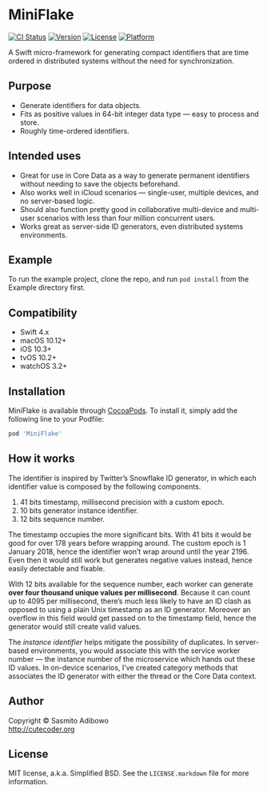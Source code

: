 # MiniFlake

[![CI Status](http://img.shields.io/travis/adib@clovermail.net/MiniFlake.svg?style=flat)](https://travis-ci.org/adib@clovermail.net/MiniFlake)
[![Version](https://img.shields.io/cocoapods/v/MiniFlake.svg?style=flat)](http://cocoapods.org/pods/MiniFlake)
[![License](https://img.shields.io/cocoapods/l/MiniFlake.svg?style=flat)](http://cocoapods.org/pods/MiniFlake)
[![Platform](https://img.shields.io/cocoapods/p/MiniFlake.svg?style=flat)](http://cocoapods.org/pods/MiniFlake)

A Swift micro-framework for generating compact identifiers that are time ordered in distributed systems without the need for synchronization.

## Purpose

- Generate identifiers for data objects.
- Fits as positive values in 64-bit integer data type — easy to process and store.
- Roughly time-ordered identifiers.

## Intended uses

- Great for use in Core Data as a way to generate permanent identifiers without needing to save the objects beforehand.
- Also works well in iCloud scenarios — single-user, multiple devices, and no server-based logic.
- Should also function pretty good in collaborative multi-device and multi-user scenarios with less than four million concurrent users.
- Works great as server-side ID generators, even distributed systems environments.

## Example

To run the example project, clone the repo, and run `pod install` from the Example directory first.

## Compatibility

- Swift 4.x
- macOS 10.12+
- iOS 10.3+
- tvOS 10.2+
- watchOS 3.2+

## Installation

MiniFlake is available through [CocoaPods](http://cocoapods.org). To install
it, simply add the following line to your Podfile:

```ruby
pod 'MiniFlake'
```

## How it works

The identifier is inspired by Twitter’s Snowflake ID generator, in which each identifier value is composed by the following components.

1. 41 bits timestamp, millisecond precision with a custom epoch.
2. 10 bits generator instance identifier.
3. 12 bits sequence number.

The timestamp occupies the more significant bits. With 41 bits it would be good for over 178 years before wrapping around. The custom epoch is 1 January 2018, hence the identifier  won’t wrap around until the year 2196. Even then it would still work but generates negative values instead, hence easily detectable and fixable.

With 12 bits available for the sequence number, each worker can generate **over four thousand unique values per millisecond**. Because it can count up to 4095 per millisecond, there’s much less likely to have an ID clash as opposed to using a plain Unix timestamp as an ID generator. Moreover an overflow in this field would get passed on to the timestamp field, hence the generator would still create valid values.

The *instance identifier* helps mitigate the possibility of duplicates. In server-based environments, you would associate this with the service worker number — the instance number of the microservice which hands out these ID values. In on-device scenarios, I’ve created category methods that associates the ID generator with either the thread or the Core Data context.


## Author

Copyright © Sasmito Adibowo  
http://cutecoder.org

## License

MIT license, a.k.a. Simplified BSD. See the `LICENSE.markdown` file for more information.
